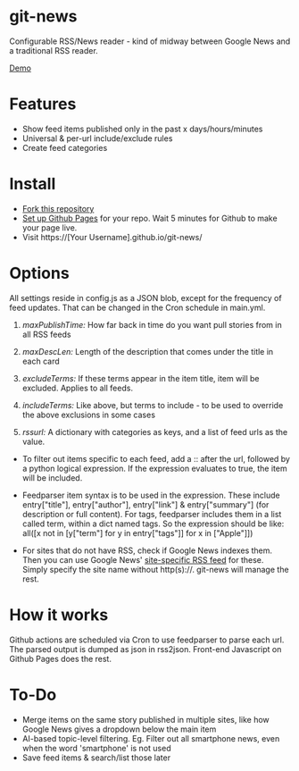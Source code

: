# git-news

Configurable RSS/News reader - kind of midway between Google News and a traditional RSS reader. 

[Demo](https://regstuff.github.io/git-news/)

# Features
- Show feed items published only in the past x days/hours/minutes
- Universal & per-url include/exclude rules
- Create feed categories 

# Install
- [Fork this repository](https://github.com/regstuff/git-news/fork)
- [Set up Github Pages](https://docs.github.com/en/pages/getting-started-with-github-pages/creating-a-github-pages-site#creating-your-site) for your repo. Wait 5 minutes for Github to make your page live. 
- Visit https://[Your Username].github.io/git-news/

# Options
All settings reside in config.js as a JSON blob, except for the frequency of feed updates. That can be changed in the Cron schedule in main.yml.

1. *maxPublishTime:* How far back in time do you want pull stories from in all RSS feeds

2. *maxDescLen:* Length of the description that comes under the title in each card

3. *excludeTerms:* If these terms appear in the item title, item will be excluded. Applies to all feeds.

4. *includeTerms:* Like above, but terms to include - to be used to override the above exclusions in some cases

5. *rssurl:* A dictionary with categories as keys, and a list of feed urls as the value.

- To filter out items specific to each feed, add a :: after the url, followed by a python logical expression. If the expression evaluates to true, the item will be included. 

- Feedparser item syntax is to be used in the expression. These include entry["title"], entry["author"], entry["link"] & entry["summary"] (for description or full content). For tags, feedparser includes them in a list called term, within a dict named tags. So the expression should be like: all([x not in [y["term"] for y in entry["tags"]] for x in ["Apple"]]) 

- For sites that do not have RSS, check if Google News indexes them. Then you can use Google News' [site-specific RSS feed](https://newscatcherapi.com/blog/google-news-rss-search-parameters-the-missing-documentaiton) for these. Simply specify the site name without http(s)://. git-news will manage the rest.

# How it works
Github actions are scheduled via Cron to use feedparser to parse each url. The parsed output is dumped as json in rss2json. Front-end Javascript on Github Pages does the rest.

# To-Do
- Merge items on the same story published in multiple sites, like how Google News gives a dropdown below the main item
- AI-based topic-level filtering. Eg. Filter out all smartphone news, even when the word 'smartphone' is not used
- Save feed items & search/list those later
